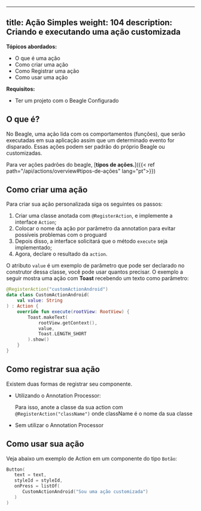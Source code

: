 
---
title: Ação Simples
weight: 104
description: Criando e executando uma ação customizada
---

**Tópicos abordados:**
 - O que é uma ação
 - Como criar uma ação 
 - Como Registrar uma ação
 - Como usar uma ação

**Requisitos:**
 - Ter um projeto com o Beagle Configurado


## O que é?

No Beagle, uma ação lida com os comportamentos \(funções\), que serão executadas em sua aplicação assim que um determinado evento for disparado. Essas ações podem ser padrão do próprio Beagle ou customizadas.

Para ver ações padrões do beagle, [**tipos de ações.**]({{< ref path="/api/actions/overview#tipos-de-ações" lang="pt">}})

## Como criar uma ação

Para criar sua ação personalizada siga os seguintes os passos:

1. Criar uma classe anotada com `@RegisterAction`, e implemente a interface `Action`;
2. Colocar o nome da ação por parâmetro da annotation para evitar possíveis problemas com o proguard
3. Depois disso, a interface solicitará que o método `execute` seja implementado;
4. Agora, declare o resultado da `action`.

O atributo  `value`  é um exemplo de parâmetro que pode ser declarado no construtor dessa classe, você pode usar quantos precisar. O exemplo a seguir mostra uma ação com **Toast** recebendo um texto como parâmetro:

```kotlin
@RegisterAction("customActionAndroid")
data class CustomActionAndroid(
    val value: String
) : Action {
    override fun execute(rootView: RootView) {
        Toast.makeText(
            rootView.getContext(), 
            value, 
            Toast.LENGTH_SHORT
        ).show()
    }
}
```

## Como registrar sua ação

Existem duas formas de registrar seu componente.

 - Utilizando o Annotation Processor:

    Para isso, anote a classe da sua action com `@RegisterAction("className")` onde className é o nome da sua classe

 - Sem utilizar o Annotation Processor

## Como usar sua ação

Veja abaixo um exemplo de Action em um componente do tipo `Botão`:

```kotlin
Button(
   text = text,
   styleId = styleId,
   onPress = listOf(
      CustomActionAndroid("Sou uma ação customizada")
   )
)
```